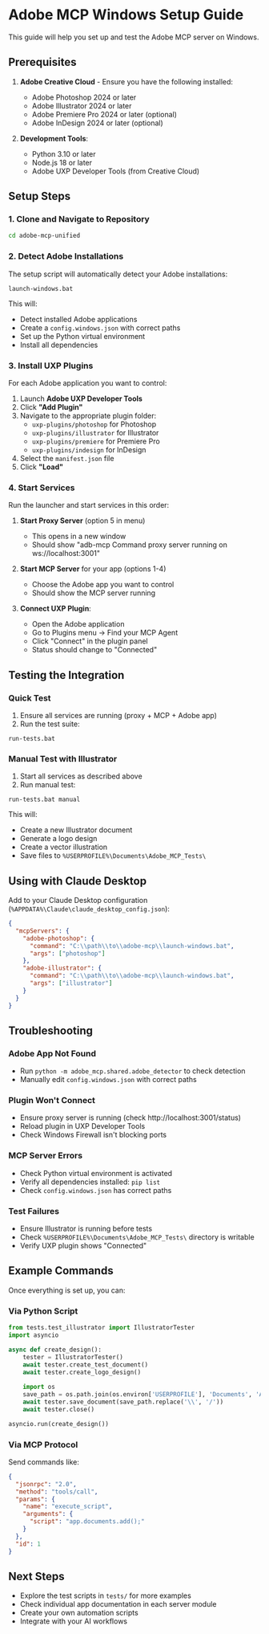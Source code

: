 # Adobe MCP Windows Setup Guide

This guide will help you set up and test the Adobe MCP server on Windows.

## Prerequisites

1. **Adobe Creative Cloud** - Ensure you have the following installed:
   - Adobe Photoshop 2024 or later
   - Adobe Illustrator 2024 or later
   - Adobe Premiere Pro 2024 or later (optional)
   - Adobe InDesign 2024 or later (optional)

2. **Development Tools**:
   - Python 3.10 or later
   - Node.js 18 or later
   - Adobe UXP Developer Tools (from Creative Cloud)

## Setup Steps

### 1. Clone and Navigate to Repository

```bash
cd adobe-mcp-unified
```

### 2. Detect Adobe Installations

The setup script will automatically detect your Adobe installations:

```batch
launch-windows.bat
```

This will:
- Detect installed Adobe applications
- Create a `config.windows.json` with correct paths
- Set up the Python virtual environment
- Install all dependencies

### 3. Install UXP Plugins

For each Adobe application you want to control:

1. Launch **Adobe UXP Developer Tools**
2. Click **"Add Plugin"**
3. Navigate to the appropriate plugin folder:
   - `uxp-plugins/photoshop` for Photoshop
   - `uxp-plugins/illustrator` for Illustrator
   - `uxp-plugins/premiere` for Premiere Pro
   - `uxp-plugins/indesign` for InDesign
4. Select the `manifest.json` file
5. Click **"Load"**

### 4. Start Services

Run the launcher and start services in this order:

1. **Start Proxy Server** (option 5 in menu)
   - This opens in a new window
   - Should show "adb-mcp Command proxy server running on ws://localhost:3001"

2. **Start MCP Server** for your app (options 1-4)
   - Choose the Adobe app you want to control
   - Should show the MCP server running

3. **Connect UXP Plugin**:
   - Open the Adobe application
   - Go to Plugins menu → Find your MCP Agent
   - Click "Connect" in the plugin panel
   - Status should change to "Connected"

## Testing the Integration

### Quick Test

1. Ensure all services are running (proxy + MCP + Adobe app)
2. Run the test suite:

```batch
run-tests.bat
```

### Manual Test with Illustrator

1. Start all services as described above
2. Run manual test:

```batch
run-tests.bat manual
```

This will:
- Create a new Illustrator document
- Generate a logo design
- Create a vector illustration
- Save files to `%USERPROFILE%\Documents\Adobe_MCP_Tests\`

## Using with Claude Desktop

Add to your Claude Desktop configuration (`%APPDATA%\Claude\claude_desktop_config.json`):

```json
{
  "mcpServers": {
    "adobe-photoshop": {
      "command": "C:\\path\\to\\adobe-mcp\\launch-windows.bat",
      "args": ["photoshop"]
    },
    "adobe-illustrator": {
      "command": "C:\\path\\to\\adobe-mcp\\launch-windows.bat",
      "args": ["illustrator"]
    }
  }
}
```

## Troubleshooting

### Adobe App Not Found
- Run `python -m adobe_mcp.shared.adobe_detector` to check detection
- Manually edit `config.windows.json` with correct paths

### Plugin Won't Connect
- Ensure proxy server is running (check http://localhost:3001/status)
- Reload plugin in UXP Developer Tools
- Check Windows Firewall isn't blocking ports

### MCP Server Errors
- Check Python virtual environment is activated
- Verify all dependencies installed: `pip list`
- Check `config.windows.json` has correct paths

### Test Failures
- Ensure Illustrator is running before tests
- Check `%USERPROFILE%\Documents\Adobe_MCP_Tests\` directory is writable
- Verify UXP plugin shows "Connected"

## Example Commands

Once everything is set up, you can:

### Via Python Script
```python
from tests.test_illustrator import IllustratorTester
import asyncio

async def create_design():
    tester = IllustratorTester()
    await tester.create_test_document()
    await tester.create_logo_design()
    
    import os
    save_path = os.path.join(os.environ['USERPROFILE'], 'Documents', 'Adobe_MCP_Tests', 'my_logo.ai')
    await tester.save_document(save_path.replace('\\', '/'))
    await tester.close()

asyncio.run(create_design())
```

### Via MCP Protocol
Send commands like:
```json
{
  "jsonrpc": "2.0",
  "method": "tools/call",
  "params": {
    "name": "execute_script",
    "arguments": {
      "script": "app.documents.add();"
    }
  },
  "id": 1
}
```

## Next Steps

- Explore the test scripts in `tests/` for more examples
- Check individual app documentation in each server module
- Create your own automation scripts
- Integrate with your AI workflows